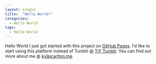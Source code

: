 ```yaml
---
layout: single
title:  "Hello World!"
categories:
  - Hello World
tags:
  - Hello World
---
```


Hello World I just got started with this project on [GitHub Pages]. I'd like to start using this platform instead of Tumblr @ [TiY Tumblr].
You can find out more about me @ [kylejcarlton.me].

[TiY Tumblr]: http://techiys.com
[kylejcarlton.me]: http://kylejcarlton.me
[GitHub Pages]: https://pages.github.com/